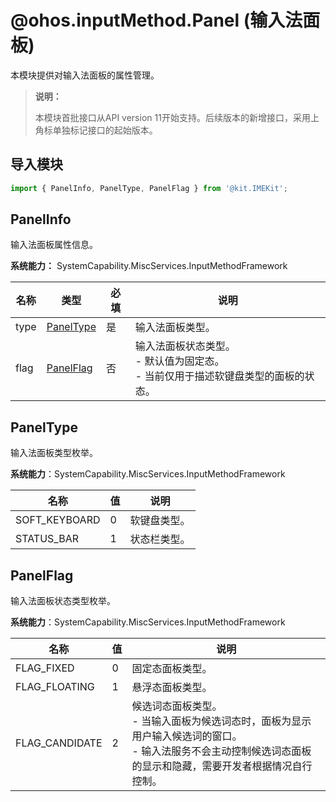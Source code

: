 # @ohos.inputMethod.Panel (输入法面板)

本模块提供对输入法面板的属性管理。

> **说明：**
>
>本模块首批接口从API version 11开始支持。后续版本的新增接口，采用上角标单独标记接口的起始版本。

## 导入模块

```ts
import { PanelInfo, PanelType, PanelFlag } from '@kit.IMEKit';
```

## PanelInfo

输入法面板属性信息。

**系统能力：** SystemCapability.MiscServices.InputMethodFramework

| 名称 | 类型 | 必填 | 说明 |
| -------- | -------- | -------- | -------- |
| type | [PanelType](#paneltype) | 是 | 输入法面板类型。 |
| flag | [PanelFlag](#panelflag) | 否 | 输入法面板状态类型。<br/>- 默认值为固定态。<br/>- 当前仅用于描述软键盘类型的面板的状态。 |

##  PanelType

输入法面板类型枚举。

**系统能力**：SystemCapability.MiscServices.InputMethodFramework

| 名称          | 值   | 说明         |
| ------------- | ---- | ------------ |
| SOFT_KEYBOARD | 0    | 软键盘类型。 |
| STATUS_BAR    | 1    | 状态栏类型。 |

##  PanelFlag

输入法面板状态类型枚举。

**系统能力**：SystemCapability.MiscServices.InputMethodFramework

| 名称           | 值   | 说明                                                         |
| -------------- | ---- | ------------------------------------------------------------ |
| FLAG_FIXED     | 0    | 固定态面板类型。                                             |
| FLAG_FLOATING  | 1    | 悬浮态面板类型。                                             |
| FLAG_CANDIDATE | 2    | 候选词态面板类型。<br/>- 当输入面板为候选词态时，面板为显示用户输入候选词的窗口。<br/>- 输入法服务不会主动控制候选词态面板的显示和隐藏，需要开发者根据情况自行控制。 |
